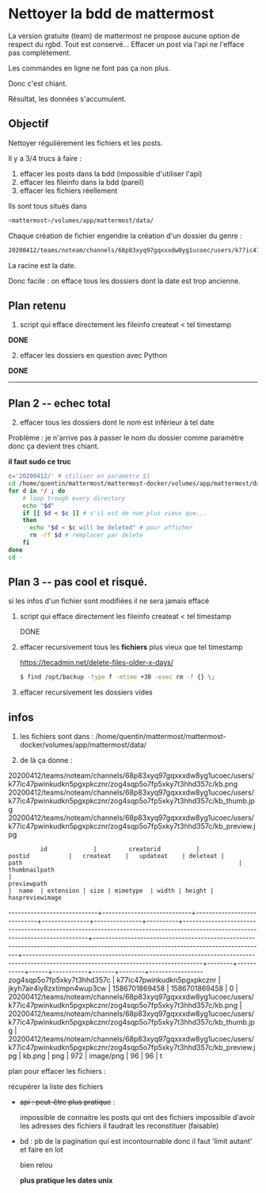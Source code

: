 # Nettoyer la bdd de mattermost

La version gratuite (team) de mattermost ne propose aucune option
de respect du rgbd. Tout est conservé...
Effacer un post via l'api ne l'efface pas complètement.

Les commandes en ligne ne font pas ça non plus.

Donc c'est chiant.

Résultat, les données s'accumulent.

## Objectif

Nettoyer régulièrement les fichiers et les posts.

Il y a 3/4 trucs à faire :

1. effacer les posts dans la bdd (impossible d'utiliser l'api)
2. effacer les fileinfo dans la bdd (pareil)
3. effacer les fichiers réellement

Ils sont tous situés dans

~~~bash
<mattermost>/volumes/app/mattermost/data/
~~~

Chaque création de fichier engendre la création d'un dossier du genre :

~~~bash
20200412/teams/noteam/channels/68p83xyq97gqxxxdw8yg1ucoec/users/k77ic47pwinkudkn5pgxpkcznr/zog4sqp5o7fp5xky7t3hhd357c/
~~~

La racine est la date.

Donc facile : on efface tous les dossiers dont la date est trop ancienne.

## Plan retenu

1. script qui efface directement les fileinfo createat < tel timestamp

  **DONE**

2. effacer les dossiers en question avec Python

  **DONE**


---

## Plan 2 -- echec total

2. effacer tous les dossiers dont le nom est inférieur à tel date

Problème : je n'arrive pas à passer le nom du dossier comme paramètre
donc ça devient tres chiant.

**il faut sudo ce truc**

~~~bash
c='20200412/' # utiliser en parametre $1
cd /home/quentin/mattermost/mattermost-docker/volumes/app/mattermost/data/
for d in */ ; do
    # loop trough every directory
    echo "$d"
    if [[ $d < $c ]] # s'il est de nom plus vieux que...
    then
      echo "$d < $c will be deleted" # pour afficher
      rm -rf $d # remplacer par delete
    fi
done
cd -
~~~

## Plan 3 -- pas cool et risqué.

si les infos d'un fichier sont modifiées il ne sera jamais effacé

1. script qui efface directement les fileinfo createat < tel timestamp

    DONE

2. effacer recursivement tous les **fichiers** plus vieux que tel timestamp

    https://tecadmin.net/delete-files-older-x-days/
    ```bash
    $ find /opt/backup -type f -mtime +30 -exec rm -f {} \;
    ```
3. effacer recursivement les dossiers vides


## infos

1. les fichiers sont dans : /home/quentin/mattermost/mattermost-docker/volumes/app/mattermost/data/

2. de là ça donne :

  20200412/teams/noteam/channels/68p83xyq97gqxxxdw8yg1ucoec/users/k77ic47pwinkudkn5pgxpkcznr/zog4sqp5o7fp5xky7t3hhd357c/kb.png
  20200412/teams/noteam/channels/68p83xyq97gqxxxdw8yg1ucoec/users/k77ic47pwinkudkn5pgxpkcznr/zog4sqp5o7fp5xky7t3hhd357c/kb_thumb.jpg
  20200412/teams/noteam/channels/68p83xyq97gqxxxdw8yg1ucoec/users/k77ic47pwinkudkn5pgxpkcznr/zog4sqp5o7fp5xky7t3hhd357c/kb_preview.jpg



             id             |         creatorid          |           postid           |   createat    |   updateat    | deleteat |                                                             path                                                             |                                                           thumbnailpath                                                            |                                                             previewpath                                                              |  name  | extension | size | mimetype  | width | height | haspreviewimage
----------------------------+----------------------------+----------------------------+---------------+---------------+----------+------------------------------------------------------------------------------------------------------------------------------+------------------------------------------------------------------------------------------------------------------------------------+--------------------------------------------------------------------------------------------------------------------------------------+--------+-----------+------+-----------+-------+--------+-----------------
 zog4sqp5o7fp5xky7t3hhd357c | k77ic47pwinkudkn5pgxpkcznr | jkyh7air4iy8zxtimpn4wup3cw | 1586701869458 | 1586701869458 |        0 | 20200412/teams/noteam/channels/68p83xyq97gqxxxdw8yg1ucoec/users/k77ic47pwinkudkn5pgxpkcznr/zog4sqp5o7fp5xky7t3hhd357c/kb.png | 20200412/teams/noteam/channels/68p83xyq97gqxxxdw8yg1ucoec/users/k77ic47pwinkudkn5pgxpkcznr/zog4sqp5o7fp5xky7t3hhd357c/kb_thumb.jpg | 20200412/teams/noteam/channels/68p83xyq97gqxxxdw8yg1ucoec/users/k77ic47pwinkudkn5pgxpkcznr/zog4sqp5o7fp5xky7t3hhd357c/kb_preview.jpg | kb.png | png       |  972 | image/png |    96 |     96 | t


plan pour effacer les fichiers :

récupérer la liste des fichiers

* ~~api : peut-être plus pratique~~ :

  impossible de connaitre les posts qui ont des fichiers
  impossible d'avoir les adresses des fichiers il faudrait les reconstituer (faisable)

* bd : pb de la pagination qui est incontournable donc il faut 'limit autant' et faire en lot

  bien relou

  **plus pratique les dates unix**
